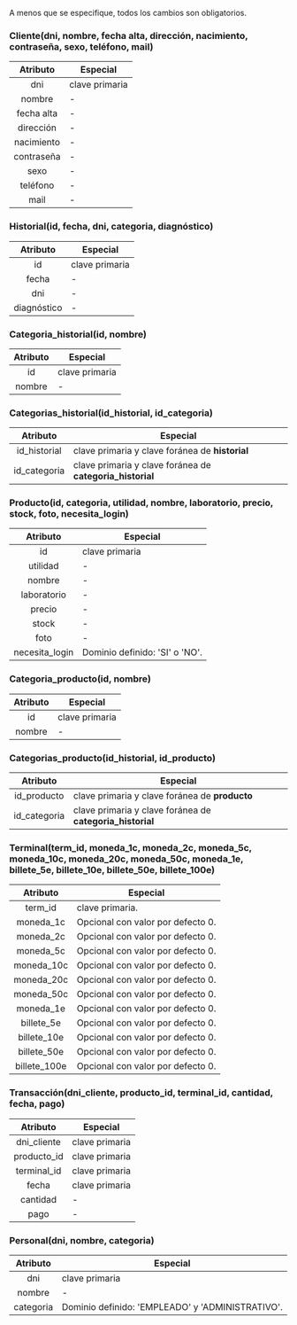 A menos que se especifique, todos los cambios son obligatorios.

### Cliente(dni, nombre, fecha alta, dirección, nacimiento, contraseña, sexo, teléfono, mail)
|Atributo|Especial|
|:---:|---|
|dni|clave primaria|
|nombre|-|
|fecha alta|-|
|dirección|-|
|nacimiento|-|
|contraseña|-|
|sexo|-|
|teléfono|-|
|mail|-|

### Historial(id, fecha, dni, categoria, diagnóstico)
|Atributo|Especial|
|:---:|---|
|id|clave primaria|
|fecha|-|
|dni|-|
|diagnóstico|-|
<!-- Las categorías van en Categorias_historial -->

### Categoria_historial(id, nombre)
<!-- Nos permite añadir categorías sobre la marcha -->
|Atributo|Especial|
|:---:|---|
|id|clave primaria|
|nombre|-|

### Categorias_historial(id_historial, id_categoria)
<!-- Relaciona un historial con una categoría. Nos permite varias categorías en un mismo historial. -->
|Atributo|Especial|
|:---:|---|
|id_historial|clave primaria y clave foránea de **historial**|
|id_categoria|clave primaria y clave foránea de **categoria_historial**|


### Producto(id, categoria, utilidad, nombre, laboratorio, precio, stock, foto, necesita_login)
|Atributo|Especial|
|:---:|---|
|id|clave primaria|
|utilidad|-|
|nombre|-|
|laboratorio|-|
|precio|-|
|stock|-|
|foto|-|
|necesita_login|Dominio definido: 'SI' o 'NO'.|
<!-- Las categorías van en Categorias_producto -->

### Categoria_producto(id, nombre)
<!-- Nos permite añadir categorías sobre la marcha -->
|Atributo|Especial|
|:---:|---|
|id|clave primaria|
|nombre|-|

### Categorias_producto(id_historial, id_producto)
<!-- Relaciona un producto con una categoría. Nos permite varias categorías en un mismo producto. -->
|Atributo|Especial|
|:---:|---|
|id_producto|clave primaria y clave foránea de **producto**|
|id_categoria|clave primaria y clave foránea de **categoria_historial**|


### Terminal(term_id, moneda_1c, moneda_2c, moneda_5c, moneda_10c, moneda_20c, moneda_50c, moneda_1e, billete_5e, billete_10e, billete_50e, billete_100e)
|Atributo|Especial|
|:---:|---|
|term_id|clave primaria.|
|moneda_1c|Opcional con valor por defecto 0.|
|moneda_2c|Opcional con valor por defecto 0.|
|moneda_5c|Opcional con valor por defecto 0.|
|moneda_10c|Opcional con valor por defecto 0.|
|moneda_20c|Opcional con valor por defecto 0.|
|moneda_50c|Opcional con valor por defecto 0.|
|moneda_1e|Opcional con valor por defecto 0.|
|billete_5e|Opcional con valor por defecto 0.|
|billete_10e|Opcional con valor por defecto 0.|
|billete_50e|Opcional con valor por defecto 0.|
|billete_100e|Opcional con valor por defecto 0.|


### Transacción(dni_cliente, producto_id, terminal_id, cantidad, fecha, pago)
|Atributo|Especial|
|:---:|---|
|dni_cliente|clave primaria|
|producto_id|clave primaria|
|terminal_id|clave primaria|
|fecha|clave primaria|
|cantidad|-|
|pago|-|

### Personal(dni, nombre, categoria)
|Atributo|Especial|
|:---:|---|
|dni|clave primaria|
|nombre|-|
|categoria|Dominio definido: 'EMPLEADO' y 'ADMINISTRATIVO'.|


